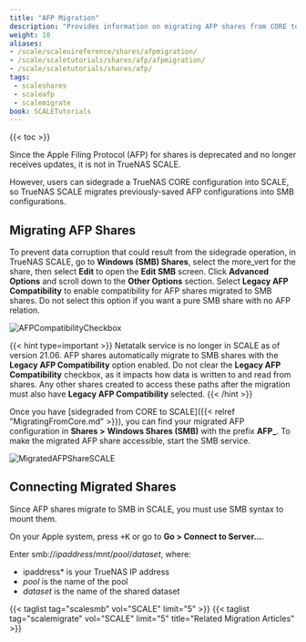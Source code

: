 ```yaml
---
title: "AFP Migration"
description: "Provides information on migrating AFP shares from CORE to SCALE."
weight: 10
aliases:
- /scale/scaleuireference/shares/afpmigration/
- /scale/scaletutorials/shares/afp/afpmigration/
- /scale/scaletutorials/shares/afp/
tags:
 - scaleshares
 - scaleafp
 - scalemigrate
book: SCALETutorials
---
```


{{< toc >}}

Since the Apple Filing Protocol (AFP) for shares is deprecated and no longer receives updates, it is not in TrueNAS SCALE.

However, users can sidegrade a TrueNAS CORE configuration into SCALE, so TrueNAS SCALE migrates previously-saved AFP configurations into SMB configurations.

## Migrating AFP Shares

To prevent data corruption that could result from the sidegrade operation, in TrueNAS SCALE, go to **Windows (SMB) Shares**, select the <span class="material-icons">more_vert</span> for the share, then select **Edit** to open the **Edit SMB** screen.
Click **Advanced Options** and scroll down to the **Other Options** section.
Select **Legacy AFP Compatibility** to enable compatibility for AFP shares migrated to SMB shares.
Do not select this option if you want a pure SMB share with no AFP relation.

![AFPCompatibilityCheckbox](/images/SCALE/Shares/AFPCompatibilityCheckbox.png "AFP Compatibility Checkbox")

{{< hint type=important >}}
Netatalk service is no longer in SCALE as of version 21.06.
AFP shares automatically migrate to SMB shares with the **Legacy AFP Compatibility** option enabled.
Do not clear the **Legacy AFP Compatibility** checkbox, as it impacts how data is written to and read from shares.
Any other shares created to access these paths after the migration must also have **Legacy AFP Compatibility** selected.
{{< /hint >}}

Once you have [sidegraded from CORE to SCALE]({{< relref "MigratingFromCore.md" >}}), you can find your migrated AFP configuration in **Shares >** **Windows Shares (SMB)** with the prefix **AFP_**.
To make the migrated AFP share accessible, start the SMB service.

![MigratedAFPShareSCALE](/images/SCALE/Shares/MigratedAFPShareSCALE.png "Migrated AFP Share")

## Connecting Migrated Shares

Since AFP shares migrate to SMB in SCALE, you must use SMB syntax to mount them.

On your Apple system, press <kbd><span class="iconify" data-icon="material-symbols:keyboard-command-key"></span>+K</kbd> or go to **Go > Connect to Server...**.

Enter smb://*ipaddress*/mnt/*pool*/*dataset*, where:

* ipaddress* is your TrueNAS IP address
* *pool* is the name of the pool
* *dataset* is the name of the shared dataset

{{< taglist tag="scalesmb" vol="SCALE" limit="5" >}}
{{< taglist tag="scalemigrate" vol="SCALE" limit="5" title="Related Migration Articles" >}}
